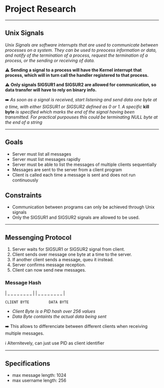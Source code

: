 # Project Research
---

## Unix Signals

*Unix Signals are software interrupts that are used to communicate between
processes on a system. They can be used to preocess information or data, and
notify of the termination of a process, request the termination of a process, or
the sending or receiving of data.* 

⚠️  **Sending a signal to a process will have the Kernel interrupt that process,
which will in turn call the handler registered to that process.**

⚠️  **Only signals SIGSUR1 and SIGSUR2 are allowed for communication, so data
transfer will have to rely on binary info.**

➡️  *As soon as a signal is received, start listening and send data one byte at a
time, with either SIGSUR1 or SIGSUR2 defined as 0 or 1. A specific* **kill
byte** *is specified which marks the end of the signal having been transmitted.
For practical purpouses this could be terminating NULL byte at the end of a
string*

---

## Goals

- Server must list all messages
- Server must list messages rapidly
- Server must be able to list the messages of multiple clients sequentially
- Messages are sent to the server from a client program
- Client is called each time a message is sent and does not run continuously

## Constraints

- Communication between programs can only be achieved through Unix signals
- Only the SIGSUR1 and SIGSUR2 signals are allowed to be used.

---

## Messenging Protocol

1. Server waits for SIGSUR1 or SIGSUR2 signal from client.
2. Client sends over message one byte at a time to the server.
3. If another client sends a message, queu it instead.
4. Server confirms message reception.
5. Client can now send new messages.

### Message Hash

| _ _ _ _ _ _ _ _ | | _ _ _ _ _ _ _ _ |
     
    CLIENT BYTE         DATA BYTE

- *Client Byte is a PID hash over 256 values*
- *Data Byte containts the actual data being sent*

➡️  This allows to differenciate between different clients when receiving
multiple messages.

ℹ️  Alternitevely, can just use PID as client identifier

---

## Specifications

- max message length: 1024
- max username length: 256
